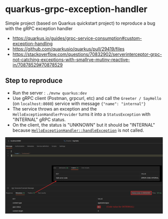 # quarkus-grpc-exception-handler

Simple project (based on Quarkus quickstart project) to reproduce a bug with the gRPC exception handler

- https://quarkus.io/guides/grpc-service-consumption#custom-exception-handling
- https://github.com/quarkusio/quarkus/pull/29419/files
- https://stackoverflow.com/questions/70832902/serverinterceptor-grpc-not-catching-exceptions-with-smallrye-mutiny-reactive-in/70878529#70878529

## Step to reproduce

- Run the server : `./mvnw quarkus:dev`
- Use gRPC client (Postman, grpcurl, etc) and call the `Greeter / SayHello` (on `localhost:8080`) service with message `{"name": "internal"}`
- The service throws an exception and the `HelloExceptionHandlerProvider` turns it into a `StatusException` with "INTERNAL" gRPC status.
- On the client, the status is "UNKNOWN" but it should be "INTERNAL" because [`HelloExceptionHandler::handleException`](https://github.com/jdussouillez/quarkus-grpc-exception-handler/blob/master/src/main/java/io/quarkus/grpc/examples/hello/HelloExceptionHandlerProvider.java#L53) is not called.

![Postman response](./assets/response.png)
